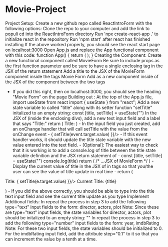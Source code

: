 # Movie-Project

Project Setup:
Create a new github repo called ReactIntroForm with the following options:
Clone the repo to your computer and add the link to populi
cd into the ReactIntroForm directory
Run 'npx create-react-app .' to initialize react in the repository
Run 'npm start' after react has finished installing
If the above worked properly, you should see the react start page on localhost:3000
Open App.js and replace the App functional component with this code:
function App() { return (
); }
Creating the Component:
Create a new functional component called MovieForm
Be sure to include props as the first function parameter and be sure to have a single enclosing
tag in the JSX of the return statement
Add a title to the JSX of the MovieForm component inside the
tags
Movie Form
Add as a new component inside of the JSX of the component between the two
tags
- If you did this right, then on localhost:3000, you should see the heading "Movie Form" on the page
Building out :
At the top of the App.js file, import useState from react
import { useState } from "react";
Add a new state variable to called "title" along with its setter function "setTitle" initalized to an empty string:
const [title, setTitle] = useState("")
In the JSX of (inside the enclosing divs), add a new text input field and a label that says "Title:"
return (
Title:
) - In the input field you just created, add an onChange handler that will call setTitle with the value from the onChange event - { setTitle(event.target.value) }}/> - If this event handler works, it should update the title state variable with the new value entered into the text field. - [Optional]: The easiest way to check that it is working is to add a console.log of title between the title state variable definition and the JSX return statement of - const [title, setTitle] = useState("") console.log(title) return ( /* ...JSX of MovieForm */ ) - Display the current value of title in the JSX of in
tags so that you/the user can see the value of title update in real time - return (

Title: { setTitle(e.target.value) }}/>
Current Title: {title}

) - If you did the above correctly, you should be able to type into the title text input field and see the current title update as you type
Implement Additional fields:
In repeat the process in step 3 to add the following type="text" input fields to the form:
director, actors, plot
Note: Since these are type="text" input fields, the state variables for director, actors, plot should be initalized to an empty string: ""
In repeat the process in step 3 to add the following type="number" input fields to the form:
year, imdbRating
Note:
For these two input fields, the state variables should be initialized to 0.
For the imdbRating input field, add the attribute step="0.1" to it so that you can increment the value by a tenth at a time.
